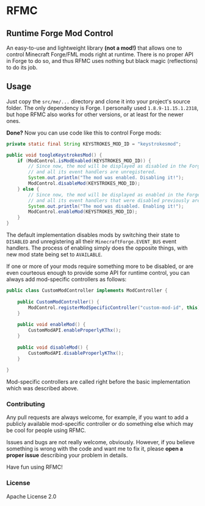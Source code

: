 # RFMC
## Runtime Forge Mod Control

An easy-to-use and lightweight library **(not a mod!)** that allows one to control Minecraft Forge/FML mods right at runtime. There is no proper API in Forge to do so, and thus RFMC uses nothing but black magic (reflections) to do its job.


## Usage
Just copy the `src/me/...` directory and clone it into your project's source folder. The only dependency is Forge. I personally used `1.8.9-11.15.1.2318`, but hope RFMC also works for other versions, or at least for the newer ones.


**Done?** Now you can use code like this to control Forge mods:

```java
private static final String KEYSTROKES_MOD_ID = "keystrokesmod";

public void toogleKeystrokesMod() {
    if (ModControl.isModEnabled(KEYSTROKES_MOD_ID)) {
        // Since now, the mod will be displayed as disabled in the Forge mods list,
        // and all its event handlers are unregistered.
        System.out.println("The mod was enabled. Disabling it!");
        ModControl.disableMod(KEYSTROKES_MOD_ID);
    } else {
        // Since now, the mod will be displayed as enabled in the Forge mods list,
        // and all its event handlers that were disabled previously are registered again.
        System.out.println("The mod was disabled. Enabling it!");
        ModControl.enableMod(KEYSTROKES_MOD_ID);
    }
}
```


The default implementation disables mods by switching their state to `DISABLED` and unregistering all their `MinecraftForge.EVENT_BUS` event handlers. The process of enabling simply does the opposite things, with new mod state being set to `AVAILABLE`.


If one or more of your mods require something more to be disabled, or are even courteous enough to provide some API for runtime control, you can always add mod-specific controllers as follows:
```java
public class CustomModController implements ModController {
    
    public CustomModController() {
        ModControl.registerModSpecificController("custom-mod-id", this);
    }
    
    public void enableMod() {
        CustomModAPI.enableProperlyKThx();
    }
    
    public void disableMod() {
        CustomModAPI.disableProperlyKThx();
    }
    
}
```

Mod-specific controllers are called right before the basic implementation which was described above.


### Contributing
Any pull requests are always welcome, for example, if you want to add a publicly available mod-specific controller or do something else which may be cool for people using RFMC.


Issues and bugs are not really welcome, obviously. However, if you believe something is wrong with the code and want me to fix it, please **open a proper issue** describing your problem in details.


Have fun using RFMC!


### License
Apache License 2.0
